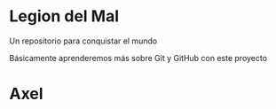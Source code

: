 # Legion del Mal
Un repositorio para conquistar el mundo

Básicamente aprenderemos más sobre Git y GitHub con este proyecto

# Axel
